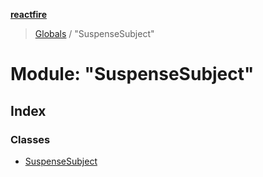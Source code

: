 **[reactfire](../README.md)**

> [Globals](../globals.md) / "SuspenseSubject"

# Module: "SuspenseSubject"

## Index

### Classes

* [SuspenseSubject](../classes/_suspensesubject_.suspensesubject.md)
